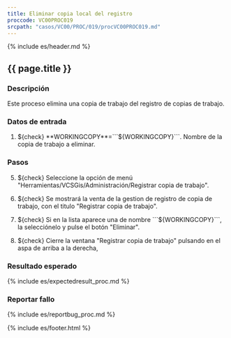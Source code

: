 ```yaml
---
title: Eliminar copia local del registro
proccode: VC00PROC019
srcpath: "casos/VC00/PROC/019/procVC00PROC019.md"
---
```


{% include es/header.md %}

## {{ page.title }}

### Descripción

Este proceso elimina una copia de trabajo del registro de copias de trabajo.

### Datos de entrada

1. ${check} **WORKINGCOPY**=```${WORKINGCOPY}```. Nombre de la copia de trabajo a eliminar.


### Pasos

5. ${check} Seleccione la opción de menú "Herramientas/VCSGis/Administración/Registrar copia de trabajo".

6. ${check} Se mostrará la venta de la gestion de registro de copia de trabajo, con el titulo "Registrar copia de trabajo".

7. ${check} Si en la lista aparece una de nombre ```${WORKINGCOPY}```, la selecciónelo y pulse el botón "Eliminar".

8. ${check} Cierre la ventana "Registrar copia de trabajo" pulsando en el aspa de arriba a la derecha,


### Resultado esperado

{% include es/expectedresult_proc.md %}

### Reportar fallo

{% include es/reportbug_proc.md %}

{% include es/footer.html %}
